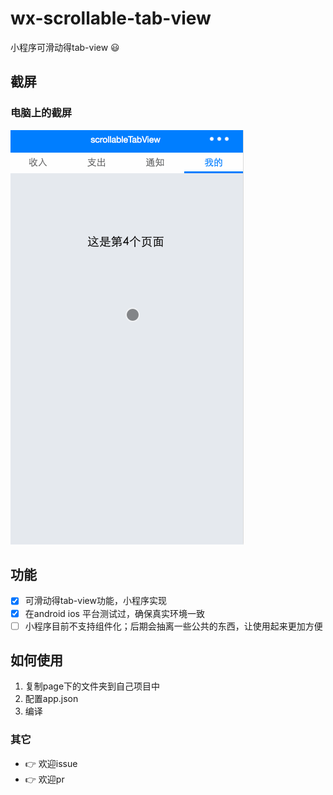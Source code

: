 # wx-scrollable-tab-view
小程序可滑动得tab-view 😃

## 截屏

### 电脑上的截屏
![](https://github.com/zhongjie-chen/blog/blob/gh-pages/img/wx-scroll-tab-view.gif?raw=true)

## 功能

- [x] 可滑动得tab-view功能，小程序实现
- [x] 在android ios 平台测试过，确保真实环境一致
- [ ] 小程序目前不支持组件化；后期会抽离一些公共的东西，让使用起来更加方便

## 如何使用

1. 复制page下的文件夹到自己项目中
2. 配置app.json
3. 编译

### 其它

- 👉 欢迎issue
- 👉 欢迎pr
